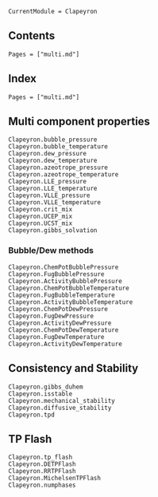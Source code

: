 ```@meta
CurrentModule = Clapeyron
```

## Contents

```@contents
Pages = ["multi.md"]
```

## Index

```@index
Pages = ["multi.md"]
```

## Multi component properties

```@docs
Clapeyron.bubble_pressure
Clapeyron.bubble_temperature
Clapeyron.dew_pressure
Clapeyron.dew_temperature
Clapeyron.azeotrope_pressure
Clapeyron.azeotrope_temperature
Clapeyron.LLE_pressure
Clapeyron.LLE_temperature
Clapeyron.VLLE_pressure
Clapeyron.VLLE_temperature
Clapeyron.crit_mix
Clapeyron.UCEP_mix
Clapeyron.UCST_mix
Clapeyron.gibbs_solvation
```

### Bubble/Dew methods
```@docs
Clapeyron.ChemPotBubblePressure
Clapeyron.FugBubblePressure
Clapeyron.ActivityBubblePressure
Clapeyron.ChemPotBubbleTemperature
Clapeyron.FugBubbleTemperature
Clapeyron.ActivityBubbleTemperature
Clapeyron.ChemPotDewPressure
Clapeyron.FugDewPressure
Clapeyron.ActivityDewPressure
Clapeyron.ChemPotDewTemperature
Clapeyron.FugDewTemperature
Clapeyron.ActivityDewTemperature
```

## Consistency and Stability

```@docs
Clapeyron.gibbs_duhem
Clapeyron.isstable
Clapeyron.mechanical_stability
Clapeyron.diffusive_stability
Clapeyron.tpd
```

## TP Flash

```@docs
Clapeyron.tp_flash
Clapeyron.DETPFlash
Clapeyron.RRTPFlash
Clapeyron.MichelsenTPFlash
Clapeyron.numphases
```
